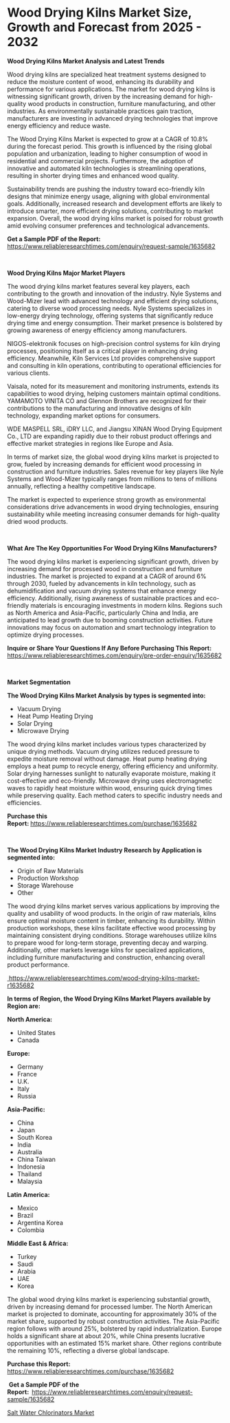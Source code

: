 <p><h1>Wood Drying Kilns Market Size, Growth and Forecast from 2025 - 2032</h1></p><p><strong>Wood Drying Kilns Market Analysis and Latest Trends</strong></p>
<p><p>Wood drying kilns are specialized heat treatment systems designed to reduce the moisture content of wood, enhancing its durability and performance for various applications. The market for wood drying kilns is witnessing significant growth, driven by the increasing demand for high-quality wood products in construction, furniture manufacturing, and other industries. As environmentally sustainable practices gain traction, manufacturers are investing in advanced drying technologies that improve energy efficiency and reduce waste.</p><p>The Wood Drying Kilns Market is expected to grow at a CAGR of 10.8% during the forecast period. This growth is influenced by the rising global population and urbanization, leading to higher consumption of wood in residential and commercial projects. Furthermore, the adoption of innovative and automated kiln technologies is streamlining operations, resulting in shorter drying times and enhanced wood quality.</p><p>Sustainability trends are pushing the industry toward eco-friendly kiln designs that minimize energy usage, aligning with global environmental goals. Additionally, increased research and development efforts are likely to introduce smarter, more efficient drying solutions, contributing to market expansion. Overall, the wood drying kilns market is poised for robust growth amid evolving consumer preferences and technological advancements.</p></p>
<p><strong>Get a Sample PDF of the Report:&nbsp;</strong> <a href="https://www.reliableresearchtimes.com/enquiry/request-sample/1635682?utm_campaign=2774&utm_medium=2&utm_source=Github&utm_content=ia&utm_term=08042025&utm_id=wood-drying-kilns">https://www.reliableresearchtimes.com/enquiry/request-sample/1635682</a></p>
<p>&nbsp;</p>
<p><strong>Wood Drying Kilns Major Market Players</strong></p>
<p><p>The wood drying kilns market features several key players, each contributing to the growth and innovation of the industry. Nyle Systems and Wood-Mizer lead with advanced technology and efficient drying solutions, catering to diverse wood processing needs. Nyle Systems specializes in low-energy drying technology, offering systems that significantly reduce drying time and energy consumption. Their market presence is bolstered by growing awareness of energy efficiency among manufacturers.</p><p>NIGOS-elektronik focuses on high-precision control systems for kiln drying processes, positioning itself as a critical player in enhancing drying efficiency. Meanwhile, Kiln Services Ltd provides comprehensive support and consulting in kiln operations, contributing to operational efficiencies for various clients.</p><p>Vaisala, noted for its measurement and monitoring instruments, extends its capabilities to wood drying, helping customers maintain optimal conditions. YAMAMOTO VINITA CO and Glennon Brothers are recognized for their contributions to the manufacturing and innovative designs of kiln technology, expanding market options for consumers.</p><p>WDE MASPELL SRL, iDRY LLC, and Jiangsu XINAN Wood Drying Equipment Co., LTD are expanding rapidly due to their robust product offerings and effective market strategies in regions like Europe and Asia.</p><p>In terms of market size, the global wood drying kilns market is projected to grow, fueled by increasing demands for efficient wood processing in construction and furniture industries. Sales revenue for key players like Nyle Systems and Wood-Mizer typically ranges from millions to tens of millions annually, reflecting a healthy competitive landscape.</p><p>The market is expected to experience strong growth as environmental considerations drive advancements in wood drying technologies, ensuring sustainability while meeting increasing consumer demands for high-quality dried wood products.</p></p>
<p>&nbsp;</p>
<p><strong>What Are The Key Opportunities For Wood Drying Kilns Manufacturers?</strong></p>
<p><p>The wood drying kilns market is experiencing significant growth, driven by increasing demand for processed wood in construction and furniture industries. The market is projected to expand at a CAGR of around 6% through 2030, fueled by advancements in kiln technology, such as dehumidification and vacuum drying systems that enhance energy efficiency. Additionally, rising awareness of sustainable practices and eco-friendly materials is encouraging investments in modern kilns. Regions such as North America and Asia-Pacific, particularly China and India, are anticipated to lead growth due to booming construction activities. Future innovations may focus on automation and smart technology integration to optimize drying processes.</p></p>
<p><strong>Inquire or Share Your Questions If Any Before Purchasing This Report:</strong> <a href="https://www.reliableresearchtimes.com/enquiry/pre-order-enquiry/1635682?utm_campaign=2774&utm_medium=2&utm_source=Github&utm_content=ia&utm_term=08042025&utm_id=wood-drying-kilns">https://www.reliableresearchtimes.com/enquiry/pre-order-enquiry/1635682</a></p>
<p>&nbsp;</p>
<p><strong>Market Segmentation</strong></p>
<p><strong>The Wood Drying Kilns Market Analysis by types is segmented into:</strong></p>
<p><ul><li>Vacuum Drying</li><li>Heat Pump Heating Drying</li><li>Solar Drying</li><li>Microwave Drying</li></ul></p>
<p><p>The wood drying kilns market includes various types characterized by unique drying methods. Vacuum drying utilizes reduced pressure to expedite moisture removal without damage. Heat pump heating drying employs a heat pump to recycle energy, offering efficiency and uniformity. Solar drying harnesses sunlight to naturally evaporate moisture, making it cost-effective and eco-friendly. Microwave drying uses electromagnetic waves to rapidly heat moisture within wood, ensuring quick drying times while preserving quality. Each method caters to specific industry needs and efficiencies.</p></p>
<p><strong>Purchase this Report:&nbsp;</strong><a href="https://www.reliableresearchtimes.com/purchase/1635682?utm_campaign=2774&utm_medium=2&utm_source=Github&utm_content=ia&utm_term=08042025&utm_id=wood-drying-kilns">https://www.reliableresearchtimes.com/purchase/1635682</a></p>
<p>&nbsp;</p>
<p><strong>The Wood Drying Kilns Market Industry Research by Application is segmented into:</strong></p>
<p><ul><li>Origin of Raw Materials</li><li>Production Workshop</li><li>Storage Warehouse</li><li>Other</li></ul></p>
<p><p>The wood drying kilns market serves various applications by improving the quality and usability of wood products. In the origin of raw materials, kilns ensure optimal moisture content in timber, enhancing its durability. Within production workshops, these kilns facilitate effective wood processing by maintaining consistent drying conditions. Storage warehouses utilize kilns to prepare wood for long-term storage, preventing decay and warping. Additionally, other markets leverage kilns for specialized applications, including furniture manufacturing and construction, enhancing overall product performance.</p></p>
<p><a href="https://www.reliableresearchtimes.com/wood-drying-kilns-market-r1635682?utm_campaign=2774&utm_medium=2&utm_source=Github&utm_content=ia&utm_term=08042025&utm_id=wood-drying-kilns">&nbsp;https://www.reliableresearchtimes.com/wood-drying-kilns-market-r1635682</a></p>
<p><strong>In terms of Region, the Wood Drying Kilns Market Players available by Region are:</strong></p>
<p>
    <p> <strong> North America: </strong>
        <ul>
            <li>United States</li>
            <li>Canada</li>
        </ul>
        </p> 
    <p> <strong> Europe: </strong>
        <ul>
            <li>Germany</li>
            <li>France</li>
            <li>U.K.</li>
            <li>Italy</li>
            <li>Russia</li>
        </ul>
        </p> 
    <p> <strong> Asia-Pacific: </strong>
        <ul>
            <li>China</li>
            <li>Japan</li>
            <li>South Korea</li>
            <li>India</li>
            <li>Australia</li>
            <li>China Taiwan</li>
            <li>Indonesia</li>
            <li>Thailand</li>
            <li>Malaysia</li>
        </ul>
        </p> 
    <p> <strong> Latin America: </strong>
        <ul>
            <li>Mexico</li>
            <li>Brazil</li>
            <li>Argentina Korea</li>
            <li>Colombia</li>
        </ul>
        </p> 
    <p> <strong> Middle East & Africa: </strong>
        <ul>
            <li>Turkey</li>
            <li>Saudi</li>
            <li>Arabia</li>
            <li>UAE</li>
            <li>Korea</li>
        </ul>
    </p>
    </p>
<p><p>The global wood drying kilns market is experiencing substantial growth, driven by increasing demand for processed lumber. The North American market is projected to dominate, accounting for approximately 30% of the market share, supported by robust construction activities. The Asia-Pacific region follows with around 25%, bolstered by rapid industrialization. Europe holds a significant share at about 20%, while China presents lucrative opportunities with an estimated 15% market share. Other regions contribute the remaining 10%, reflecting a diverse global landscape.</p></p>
<p><strong>Purchase this Report: </strong><a href="https://www.reliableresearchtimes.com/purchase/1635682?utm_campaign=2774&utm_medium=2&utm_source=Github&utm_content=ia&utm_term=08042025&utm_id=wood-drying-kilns">https://www.reliableresearchtimes.com/purchase/1635682</a></p>
<p>&nbsp;<strong>Get a Sample PDF of the Report:&nbsp;&nbsp;</strong><a href="https://www.reliableresearchtimes.com/enquiry/request-sample/1635682?utm_campaign=2774&utm_medium=2&utm_source=Github&utm_content=ia&utm_term=08042025&utm_id=wood-drying-kilns">https://www.reliableresearchtimes.com/enquiry/request-sample/1635682</a></p>
<p><strong></strong></p>
<p><p><a href="https://github.com/bholdsfofie/Market-Research-Report-List-1/blob/main/salt-water-chlorinators-market.md?utm_campaign=2774&utm_medium=2&utm_source=Github&utm_content=ia&utm_term=08042025&utm_id=wood-drying-kilns">Salt Water Chlorinators Market</a></p></p>